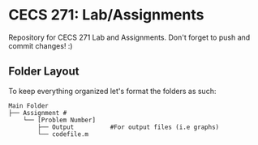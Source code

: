 # CECS 271: Lab/Assignments

Repository for CECS 271 Lab and Assignments. Don't forget to push and commit changes! :)

## Folder Layout

To keep everything organized let's format the folders as such:
```
Main Folder
├── Assignment #
    └── [Problem Number]
        ├── Output          #For output files (i.e graphs)
        └── codefile.m   
``` 